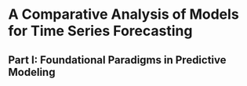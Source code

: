 # A Comparative Analysis of Models for Time Series Forecasting #
## Part I: Foundational Paradigms in Predictive Modeling

